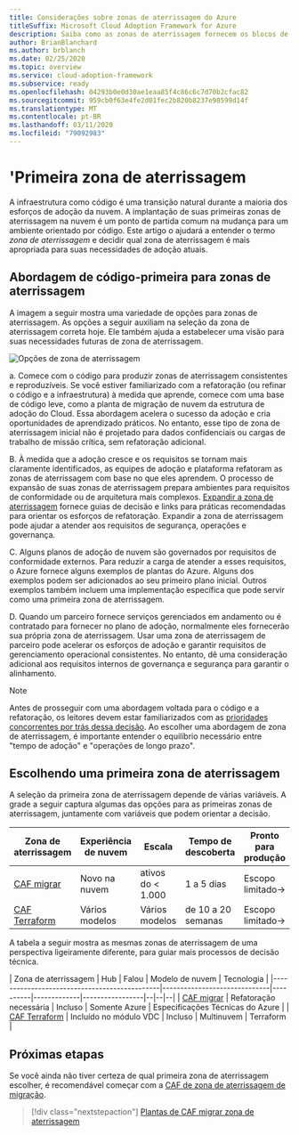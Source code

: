 ```yaml
---
title: Considerações sobre zonas de aterrissagem do Azure
titleSuffix: Microsoft Cloud Adoption Framework for Azure
description: Saiba como as zonas de aterrissagem fornecem os blocos de construção básicos de qualquer ambiente de adoção da nuvem.
author: BrianBlanchard
ms.author: brblanch
ms.date: 02/25/2020
ms.topic: overview
ms.service: cloud-adoption-framework
ms.subservice: ready
ms.openlocfilehash: 04293b0e0d30ae1eaa85f4c86c6c7d70b2cfac82
ms.sourcegitcommit: 959cb0f63e4fe2d01fec2b820b8237e98599d14f
ms.translationtype: MT
ms.contentlocale: pt-BR
ms.lasthandoff: 03/11/2020
ms.locfileid: "79092983"
---
```

# <a name="first-landing-zone"></a>'Primeira zona de aterrissagem

A infraestrutura como código é uma transição natural durante a maioria dos esforços de adoção da nuvem. A implantação de suas primeiras zonas de aterrissagem na nuvem é um ponto de partida comum na mudança para um ambiente orientado por código. Este artigo o ajudará a entender o termo _zona de aterrissagem_ e decidir qual zona de aterrissagem é mais apropriada para suas necessidades de adoção atuais.

## <a name="code-first-approach-to-landing-zones"></a>Abordagem de código-primeira para zonas de aterrissagem

A imagem a seguir mostra uma variedade de opções para zonas de aterrissagem. As opções a seguir auxiliam na seleção da zona de aterrissagem correta hoje. Ele também ajuda a estabelecer uma visão para suas necessidades futuras de zona de aterrissagem.

![Opções de zona de aterrissagem](../../_images/ready/landing-zone-options.png)

a. Comece com o código para produzir zonas de aterrissagem consistentes e reproduzíveis. Se você estiver familiarizado com a refatoração (ou refinar o código e a infraestrutura) à medida que aprende, comece com uma base de código leve, como a planta de migração de nuvem da estrutura de adoção do Cloud. Essa abordagem acelera o sucesso da adoção e cria oportunidades de aprendizado práticos. No entanto, esse tipo de zona de aterrissagem inicial não é projetado para dados confidenciais ou cargas de trabalho de missão crítica, sem refatoração adicional.

B. À medida que a adoção cresce e os requisitos se tornam mais claramente identificados, as equipes de adoção e plataforma refatoram as zonas de aterrissagem com base no que eles aprendem. O processo de expansão de suas zonas de aterrissagem prepara ambientes para requisitos de conformidade ou de arquitetura mais complexos. [Expandir a zona de aterrissagem](../considerations/index.md) fornece guias de decisão e links para práticas recomendadas para orientar os esforços de refatoração. Expandir a zona de aterrissagem pode ajudar a atender aos requisitos de segurança, operações e governança.

C. Alguns planos de adoção de nuvem são governados por requisitos de conformidade externos. Para reduzir a carga de atender a esses requisitos, o Azure fornece alguns exemplos de plantas do Azure. Alguns dos exemplos podem ser adicionados ao seu primeiro plano inicial. Outros exemplos também incluem uma implementação específica que pode servir como uma primeira zona de aterrissagem.

D. Quando um parceiro fornece serviços gerenciados em andamento ou é contratado para fornecer no plano de adoção, normalmente eles fornecerão sua própria zona de aterrissagem. Usar uma zona de aterrissagem de parceiro pode acelerar os esforços de adoção e garantir requisitos de gerenciamento operacional consistentes. No entanto, dê uma consideração adicional aos requisitos internos de governança e segurança para garantir o alinhamento.

> [!NOTE]
> Antes de prosseguir com uma abordagem voltada para o código e a refatoração, os leitores devem estar familiarizados com as [prioridades concorrentes por trás dessa decisão](../../strategy/balance-competing-priorities.md#balance-during-ready). Ao escolher uma abordagem de zona de aterrissagem, é importante entender o equilíbrio necessário entre "tempo de adoção" e "operações de longo prazo".

## <a name="choosing-a-first-landing-zone"></a>Escolhendo uma primeira zona de aterrissagem

A seleção da primeira zona de aterrissagem depende de várias variáveis. A grade a seguir captura algumas das opções para as primeiras zonas de aterrissagem, juntamente com variáveis que podem orientar a decisão.

| Zona de aterrissagem                                 | Experiência de nuvem  | Escala             | Tempo de descoberta | Pronto para produção | Híbrido             | Dados Confidenciais     | Missão crítica   | Conformidade         |
|----------------------------------------------|-------------------|-------------------|----------------|------------------|--------------------|--------------------|--------------------|--------------------|
| [CAF migrar](./migrate-landing-zone.md)     | Novo na nuvem      | ativos do < 1.000    | 1 a 5 dias    | Escopo limitado-> | Expansão necessária | Expansão necessária | Expansão necessária | Expansão necessária |
| [CAF Terraform](./terraform-landing-zone.md) | Vários modelos | Vários modelos | de 10 a 20 semanas | Escopo limitado-> | Módulos disponíveis  | Módulos disponíveis  | Módulos disponíveis  | Módulos disponíveis  |

A tabela a seguir mostra as mesmas zonas de aterrissagem de uma perspectiva ligeiramente diferente, para guiar mais processos de decisão técnica.

| Zona de aterrissagem                                 | Hub                          | Falou    | Modelo de nuvem | Tecnologia      |
|----------------------------------------------|------------------------------|----------|-------------|-----------------|--|--|--|
| [CAF migrar](./migrate-landing-zone.md)     | Refatoração necessária            | Incluso | Somente Azure  | Especificações Técnicas do Azure |
| [CAF Terraform](./terraform-landing-zone.md) | Incluído no módulo VDC       | Incluso | Multinuvem  | Terraform       |

## <a name="next-steps"></a>Próximas etapas

Se você ainda não tiver certeza de qual primeira zona de aterrissagem escolher, é recomendável começar com a [CAF de zona de aterrissagem de migração](./migrate-landing-zone.md).

> [!div class="nextstepaction"]
> [Plantas de CAF migrar zona de aterrissagem](./migrate-landing-zone.md)
